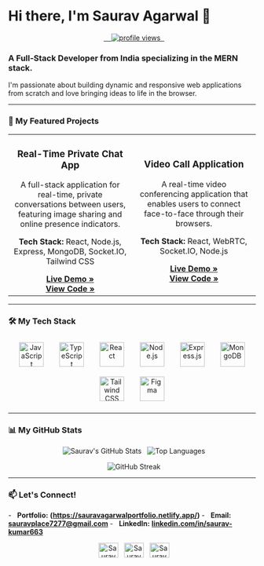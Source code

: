 # Hi there, I'm Saurav Agarwal 👋

<p align="center">
  <a href="https://github.com/SauravAgarwal6">
    <img src="https://komarev.com/ghpvc/?username=SauravAgarwal6&label=Profile%20Views&color=0e75b6&style=flat-square" alt="profile views"/>
  </a>
</p>

### A Full-Stack Developer from India specializing in the MERN stack.

I'm passionate about building dynamic and responsive web applications from scratch and love bringing ideas to life in the browser.

---

### 🚀 My Featured Projects

<table>
<tr>
<td width="50%">
<h3 align="center">Real-Time Private Chat App</h3>
<div align="center">
<p>A full-stack application for real-time, private conversations between users, featuring image sharing and online presence indicators.</p>
<p>
<strong>Tech Stack:</strong> React, Node.js, Express, MongoDB, Socket.IO, Tailwind CSS
</p>
<a href="https://full-stack-chat-app-ztvs.onrender.com/" target="_blank"><strong>Live Demo »</strong></a>
<br>
<a href="https://github.com/SauravAgarwal6/Full-Stack-Chat-App" target="_blank"><strong>View Code »</strong></a>
</div>
</td>
<td width="50%">
<h3 align="center">Video Call Application</h3>
<div align="center">
<p>A real-time video conferencing application that enables users to connect face-to-face through their browsers.</p>
<p>
<strong>Tech Stack:</strong> React, WebRTC, Socket.IO, Node.js
</p>
<a href="https://call-app-by-saurav.netlify.app/" target="_blank"><strong>Live Demo »</strong></a>
<br>
<a href="https://github.com/SauravAgarwal6/CallApp" target="_blank"><strong>View Code »</strong></a>
</div>
</td>
</tr>
</table>

---

### 🛠️ My Tech Stack

<p align="center">
  <a href="https://developer.mozilla.org/en-US/docs/Web/JavaScript" target="_blank"><img style="margin: 10px" src="https://profilinator.rishav.dev/skills-assets/javascript-original.svg" alt="JavaScript" height="50" /></a>
  <a href="https://www.typescriptlang.org/" target="_blank"><img style="margin: 10px" src="https://profilinator.rishav.dev/skills-assets/typescript-original.svg" alt="TypeScript" height="50" /></a>
  <a href="https://reactjs.org/" target="_blank"><img style="margin: 10px" src="https://profilinator.rishav.dev/skills-assets/react-original-wordmark.svg" alt="React" height="50" /></a>
  <a href="https://nodejs.org/" target="_blank"><img style="margin: 10px" src="https://profilinator.rishav.dev/skills-assets/nodejs-original-wordmark.svg" alt="Node.js" height="50" /></a>
  <a href="https://expressjs.com/" target="_blank"><img style="margin: 10px" src="https://profilinator.rishav.dev/skills-assets/express-original-wordmark.svg" alt="Express.js" height="50" /></a>
  <a href="https://www.mongodb.com/" target="_blank"><img style="margin: 10px" src="https://profilinator.rishav.dev/skills-assets/mongodb-original-wordmark.svg" alt="MongoDB" height="50" /></a>
  <a href="https://tailwindcss.com/" target="_blank"><img style="margin: 10px" src="https://profilinator.rishav.dev/skills-assets/tailwindcss.svg" alt="Tailwind CSS" height="50" /></a>
  <a href="https://www.figma.com/" target="_blank"><img style="margin: 10px" src="https://profilinator.rishav.dev/skills-assets/figma-icon.svg" alt="Figma" height="50" /></a>
</p>

---

### 📊 My GitHub Stats

<p align="center">
  <img align="center" src="https://github-readme-stats-gamma-cyan-70.vercel.app/api?username=SauravAgarwal6&show_icons=true&theme=tokyonight&cache_seconds=3600" alt="Saurav's GitHub Stats" />
  <img align="center" src="https://github-readme-stats-gamma-cyan-70.vercel.app/api/top-langs/?username=SauravAgarwal6&layout=compact&theme=tokyonight&cache_seconds=3600" alt="Top Languages" />
</p>
<p align="center">
  <img align="center" src="https://github-readme-streak-stats-tan-psi.vercel.app/?user=SauravAgarwal6&theme=tokyonight" alt="GitHub Streak" />
</p>

---

### 📫 Let's Connect!

-   **Portfolio:** **(https://sauravagarwalportfolio.netlify.app/)**
-   **Email:** **sauravplace7277@gmail.com**
-   **LinkedIn:** **[linkedin.com/in/saurav-kumar663](https://www.linkedin.com/in/saurav-kumar663/)**

<p align="center">
  <a href="https://www.linkedin.com/in/saurav-kumar663/" target="blank"><img align="center" src="https://raw.githubusercontent.com/rahuldkjain/github-profile-readme-generator/master/src/images/icons/Social/linked-in-alt.svg" alt="Saurav Kumar's LinkedIn" height="30" width="40" /></a>
  <a href="https://x.com/saurav_agarwal1" target="blank"><img align="center" src="https://raw.githubusercontent.com/rahuldkjain/github-profile-readme-generator/master/src/images/icons/Social/twitter.svg" alt="Saurav Agarwal's Twitter" height="30" width="40" /></a>
  <a href="https://www.instagram.com/saurav_agarwal7277" target="blank"><img align="center" src="https://raw.githubusercontent.com/rahuldkjain/github-profile-readme-generator/master/src/images/icons/Social/instagram.svg" alt="Saurav Agarwal's Instagram" height="30" width="40" /></a>
</p>
